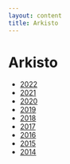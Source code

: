 ```yaml
---
layout: content
title: Arkisto
---
```


# Arkisto

<ul>
<li><a href="/arkisto/2022/">2022</a>
<li><a href="/arkisto/2021/">2021</a>
<li><a href="/arkisto/2020/">2020</a>
<li><a href="/arkisto/2019/">2019</a>
<li><a href="/arkisto/2018/">2018</a>
<li><a href="/arkisto/2017/">2017</a>
<li><a href="/arkisto/2016/">2016</a>
<li><a href="/arkisto/2015/">2015</a>
<li><a href="/arkisto/2014/">2014</a>

